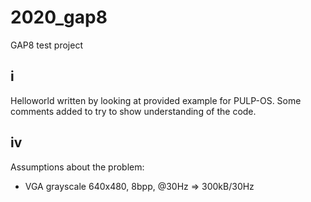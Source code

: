 # 2020_gap8
GAP8 test project

## i

Helloworld written by looking at provided example for PULP-OS. Some comments added to try to show understanding of the code.

## iv

Assumptions about the problem:
- VGA grayscale 640x480, 8bpp, @30Hz => 300kB/30Hz

